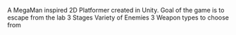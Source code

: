 A MegaMan inspired 2D Platformer created in Unity.
Goal of the game is to escape from the lab
3 Stages
Variety of Enemies
3 Weapon types to choose from
